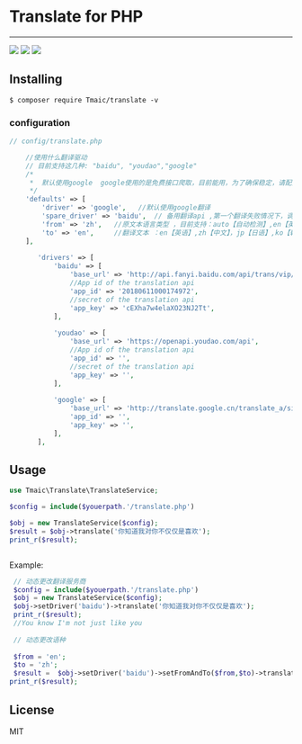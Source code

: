 # Translate for PHP

---
[![](https://travis-ci.org/Tmaic/translate.svg?branch=master)](https://travis-ci.org/Tmaic/translate) 
[![](https://img.shields.io/packagist/v/Tmaic/translate.svg)](https://packagist.org/packages/Tmaic/translate) 
[![](https://img.shields.io/packagist/dt/Tmaic/translate.svg)](https://packagist.org/packages/stichoza/Tmaic/translate)


## Installing

```shell
$ composer require Tmaic/translate -v
```

### configuration 

```php
// config/translate.php

    //使用什么翻译驱动
    // 目前支持这几种: "baidu", "youdao","google"
    /*
     *  默认使用google  google使用的是免费接口爬取，目前能用，为了确保稳定，请配置一个备用服务， 目前只有google和baidu 支持繁体翻译
     */
    'defaults' => [
        'driver' => 'google',   //默认使用google翻译
        'spare_driver' => 'baidu',  // 备用翻译api ,第一个翻译失败情况下，调用备用翻译服务，填写备用翻译api 需要在下面对应的drivers中配置你参数
        'from' => 'zh',   //原文本语言类型 ，目前支持：auto【自动检测】,en【英语】,zh【中文】，jp【日语】,ko【韩语】，fr【法语】，ru【俄文】，pt【西班牙】
        'to' => 'en',     //翻译文本 ：en【英语】,zh【中文】，jp【日语】,ko【韩语】，fr【法语】，ru【俄文】，pt【西班牙】,  
    ],
   
       'drivers' => [
           'baidu' => [
               'base_url' => 'http://api.fanyi.baidu.com/api/trans/vip/translate',
               //App id of the translation api
               'app_id' => '20180611000174972',
               //secret of the translation api
               'app_key' => 'cEXha7w4elaXO23NJ2Tt',
           ],
   
           'youdao' => [
               'base_url' => 'https://openapi.youdao.com/api',
               //App id of the translation api
               'app_id' => '',
               //secret of the translation api
               'app_key' => '',
           ],
   
           'google' => [
               'base_url' => 'http://translate.google.cn/translate_a/single',
               'app_id' => '',
               'app_key' => '',
           ],
       ],


```


## Usage


```php
use Tmaic\Translate\TranslateService;

$config = include($youerpath.'/translate.php')

$obj = new TranslateService($config);
$result = $obj->translate('你知道我对你不仅仅是喜欢');
print_r($result);



```


Example:

```php
 // 动态更改翻译服务商
 $config = include($youerpath.'/translate.php')
 $obj = new TranslateService($config);
 $obj->setDriver('baidu')->translate('你知道我对你不仅仅是喜欢');
 print_r($result);
 //You know I'm not just like you
 
 // 动态更改语种
 
 $from = 'en';
 $to = 'zh';
 $result =  $obj->setDriver('baidu')->setFromAndTo($from,$to)->translate('I love you.');
print_r($result);


```

## License

MIT

